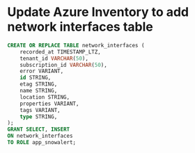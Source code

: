 # Update Azure Inventory to add network interfaces table

```sql
CREATE OR REPLACE TABLE network_interfaces (
    recorded_at TIMESTAMP_LTZ,
    tenant_id VARCHAR(50),
    subscription_id VARCHAR(50),
    error VARIANT,
    id STRING,
    etag STRING,
    name STRING,
    location STRING,
    properties VARIANT,
    tags VARIANT,
    type STRING,
);
GRANT SELECT, INSERT
ON network_interfaces
TO ROLE app_snowalert;
```
